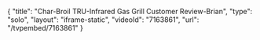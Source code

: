{
    "title": "Char-Broil TRU-Infrared Gas Grill Customer Review-Brian",
    "type": "solo",
    "layout": "iframe-static",
    "videoId": "7163861",
    "url": "\/tvpembed\/7163861"
}